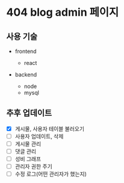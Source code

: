 # 404 blog admin 페이지

## 사용 기술
- frontend
  - react
 
- backend
  - node
  - mysql

## 추후 업데이트
- [x] 게시물, 사용자 테이블 불러오기
- [ ] 사용자 업데이트, 삭제
- [ ] 게시물 관리
- [ ] 댓글 관리
- [ ] 성비 그래프
- [ ] 관리자 권한 주기
- [ ] 수정 로그(어떤 관리자가 했는지)
